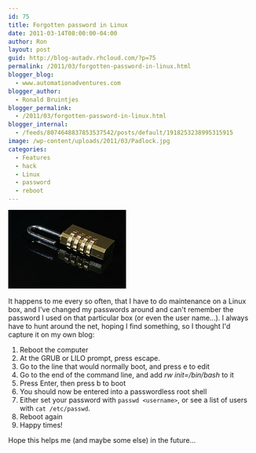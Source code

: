 ```yaml
---
id: 75
title: Forgotten password in Linux
date: 2011-03-14T08:00:00-04:00
author: Ron
layout: post
guid: http://blog-autadv.rhcloud.com/?p=75
permalink: /2011/03/forgotten-password-in-linux.html
blogger_blog:
  - www.automationadventures.com
blogger_author:
  - Ronald Bruintjes
blogger_permalink:
  - /2011/03/forgotten-password-in-linux.html
blogger_internal:
  - /feeds/8074648837853537542/posts/default/1918253238995315915
image: /wp-content/uploads/2011/03/Padlock.jpg
categories:
  - Features
  - hack
  - Linux
  - password
  - reboot
---
```

![Picture by Freddie the Boy](/wp-content/uploads/2011/03/Padlock.jpg)

It happens to me every so often, that I have to do maintenance on a Linux box, and I've changed my passwords around and can't remember the password I used on that particular box (or even the user name...). I always have to hunt around the net, hoping I find something, so I thought I'd capture it on my own blog:

  1. Reboot the computer
  2. At the GRUB or LILO prompt, press escape.
  3. Go to the line that would normally boot, and press e to edit
  4. Go to the end of the command line, and add _rw init=/bin/bash_ to it
  5. Press Enter, then press b to boot
  6. You should now be entered into a passwordless root shell
  7. Either set your password with `passwd <username>`, or see a list of users with `cat /etc/passwd`.
  8. Reboot again
  9. Happy times!

Hope this helps me (and maybe some else) in the future...